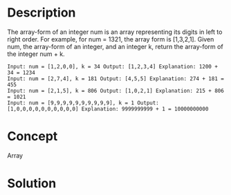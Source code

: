# Description
The array-form of an integer num is an array representing its digits in left to right order. For example, for num = 1321, the array form is [1,3,2,1]. Given num, the array-form of an integer, and an integer k, return the array-form of the integer num + k.
```
Input: num = [1,2,0,0], k = 34 Output: [1,2,3,4] Explanation: 1200 + 34 = 1234
Input: num = [2,7,4], k = 181 Output: [4,5,5] Explanation: 274 + 181 = 455
Input: num = [2,1,5], k = 806 Output: [1,0,2,1] Explanation: 215 + 806 = 1021
Input: num = [9,9,9,9,9,9,9,9,9,9], k = 1 Output: [1,0,0,0,0,0,0,0,0,0,0] Explanation: 9999999999 + 1 = 10000000000
```
# Concept
Array
# Solution

```

```
